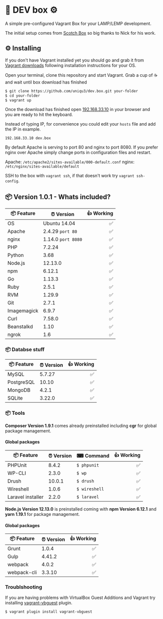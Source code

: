 # 🚀 DEV box ⚙
A simple pre-configured Vagrant Box for your LAMP/LEMP development.

The initial setup comes from [Scotch Box](https://github.com/scotch-io/scotch-box) so big thanks to Nick for his work.

## ⚙ Installing

If you don't have Vagrant installed yet you should go and grab it from [Vagrant downloads](https://www.vagrantup.com/downloads.html) following installation instructions for your OS.

Open your terminal, clone this repository and start Vagrant.
Grab a cup of ☕ and wait until box download has finished

```bash
$ git clone https://github.com/uniqu3/dev.box.git your-folder
$ cd your-folder
$ vagrant up
```

Once the download has finished open [192.168.33.10](192.168.33.10) in your browser and you are ready to hit the keyboard.

Instead of typing IP, for convenience you could edit your `hosts` file and add the IP in example.

```
192.168.33.10 dev.box
```

By default Apache is serving to port 80 and nginx to port 8080.
If you prefer nginx over Apache simply change ports in configuration files and restart.

Apache: `/etc/apache2/sites-available/000-default.conf`
nginx: `/etc/nginx/sites-available/default`

SSH to the box with `vagrant ssh`, if that doesn't work try `vagrant ssh-config`.

## 📦 Version 1.0.1 - Whats included?

| 📦 Feature | ⏰ Version | 👍 Working |
| --- | --- | ---: |
| OS | Ubuntu 14.04 | ✅ |
| Apache | 2.4.29 `port 80` | ✅ |
| nginx | 1.14.0 `port 8080` | ✅ |
| PHP | 7.2.24 | ✅ |
| Python | 3.68 | ✅ |
| Node.js | 12.13.0 | ✅ |
| npm | 6.12.1 | ✅ |
| Go | 1.13.3 | ✅ |
| Ruby | 2.5.1 | ✅ |
| RVM | 1.29.9 | ✅ |
| Git | 2.7.1 | ✅ |
| Imagemagick | 6.9.7 | ✅ |
| Curl | 7.58.0 | ✅ |
| Beanstalkd | 1.10 | ✅ |
| ngrok | 1.6 | ✅ |

### 📦 Databse stuff

| 📦 Feature | ⏰ Version | 👍 Working |
| --- | --- | ---: |
| MySQL | 5.7.27 | ✅ |
| PostgreSQL | 10.10 | ✅ |
| MongoDB | 4.2.1 | ✅ |
| SQLite | 3.22.0 | ✅ |

### 📦 Tools

**Composer Version 1.9.1** comes already preinstalled including **cgr** for global package management.

#### Global packages

| 📦 Feature | ⏰ Version | ⌨ Command |👍 Working |
| --- | --- | --- | ---: |
| PHPUnit | 8.4.2 | `$ phpunit` | ✅ |
| WP-CLI | 2.3.0 | `$ wp` | ✅ |
| Drush | 10.0.1 | `$ drush` | ✅ |
| Wireshell | 1.0.6 | `$ wireshell` | ✅ |
| Laravel installer | 2.2.0 | `$ laravel` | ✅ |

**Node.js Version 12.13.0** is preinstalled coming with **npm Version 6.12.1** and **yarn 1.19.1** for package management.

#### Global packages

| 📦 Feature | ⏰ Version |👍 Working |
| --- | --- | ---: |
| Grunt | 1.0.4 | ✅ |
| Gulp | 4.41.2 | ✅ |
| webpack | 4.0.2 | ✅ |
| webpack-cli | 3.3.10 | ✅ |

### Troublshooting

If you are having problems with VirtualBox Guest Additions and Vagrant try installing [vagrant-vbguest](https://github.com/dotless-de/vagrant-vbguest) plugin.

```bash
$ vagrant plugin install vagrant-vbguest
```
